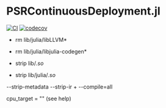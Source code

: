 # PSRContinuousDeployment.jl

[![CI](https://github.com/psrenergy/PSRContinuousDeployment.jl/actions/workflows/CI.yml/badge.svg)](https://github.com/psrenergy/PSRContinuousDeployment.jl/actions/workflows/CI.yml)
[![codecov](https://codecov.io/gh/psrenergy/PSRContinuousDeployment.jl/graph/badge.svg?token=L4P1AI32UH)](https://codecov.io/gh/psrenergy/PSRContinuousDeployment.jl)


- rm lib/julia/libLLVM*
- rm lib/julia/libjulia-codegen*

- strip lib/*.so*
- strip lib/julia/*.so*

--strip-metadata
--strip-ir + --compile=all


cpu_target = "" (see help)